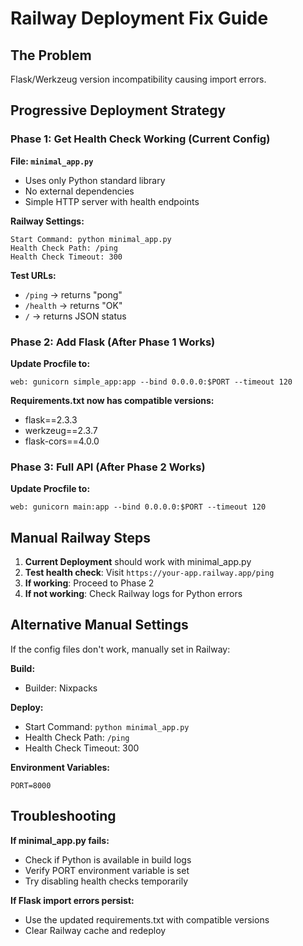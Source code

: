# Railway Deployment Fix Guide

## The Problem
Flask/Werkzeug version incompatibility causing import errors.

## Progressive Deployment Strategy

### Phase 1: Get Health Check Working (Current Config)

**File: `minimal_app.py`**
- Uses only Python standard library
- No external dependencies
- Simple HTTP server with health endpoints

**Railway Settings:**
```
Start Command: python minimal_app.py
Health Check Path: /ping
Health Check Timeout: 300
```

**Test URLs:**
- `/ping` → returns "pong"
- `/health` → returns "OK" 
- `/` → returns JSON status

### Phase 2: Add Flask (After Phase 1 Works)

**Update Procfile to:**
```
web: gunicorn simple_app:app --bind 0.0.0.0:$PORT --timeout 120
```

**Requirements.txt now has compatible versions:**
- flask==2.3.3
- werkzeug==2.3.7
- flask-cors==4.0.0

### Phase 3: Full API (After Phase 2 Works)

**Update Procfile to:**
```
web: gunicorn main:app --bind 0.0.0.0:$PORT --timeout 120
```

## Manual Railway Steps

1. **Current Deployment** should work with minimal_app.py
2. **Test health check**: Visit `https://your-app.railway.app/ping`
3. **If working**: Proceed to Phase 2
4. **If not working**: Check Railway logs for Python errors

## Alternative Manual Settings

If the config files don't work, manually set in Railway:

**Build:**
- Builder: Nixpacks

**Deploy:**
- Start Command: `python minimal_app.py`
- Health Check Path: `/ping`
- Health Check Timeout: 300

**Environment Variables:**
```
PORT=8000
```

## Troubleshooting

**If minimal_app.py fails:**
- Check if Python is available in build logs
- Verify PORT environment variable is set
- Try disabling health checks temporarily

**If Flask import errors persist:**
- Use the updated requirements.txt with compatible versions
- Clear Railway cache and redeploy